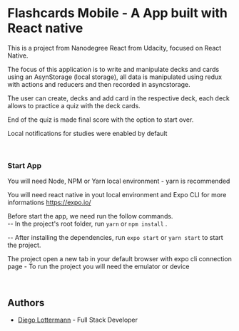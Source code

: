 # Flashcards Mobile - A App built with React native

This is a project from Nanodegree React from Udacity, focused on React Native.

The focus of this application is to write and manipulate decks and cards using an AsynStorage (local storage),
all data is manipulated using redux with actions and reducers and then recorded in asyncstorage.

The user can create, decks and add card in the respective deck, each deck allows to practice a quiz with the deck cards.

End of the quiz is made final score with the option to start over.

Local notifications for studies were enabled by default

<br />

### Start App

You will need Node, NPM or Yarn local environment - yarn is recommended

You will need react native in yout local environment and Expo CLI for more informations https://expo.io/

Before start the app, we need run the follow commands. <br />
-- In the project's root folder, run `yarn` or `npm install` .<br /> 

-- After installing the dependencies, run `expo start` or `yarn start` to start the project. <br />

The project open a new tab in your default browser with expo cli connection page - To run the project you will need the emulator or device

<br />


## Authors

- [Diego Lottermann](https://github.com/dlottermann) - Full Stack Developer
